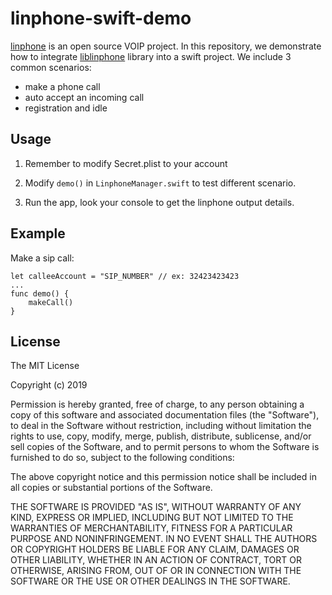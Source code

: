 # linphone-swift-demo

[linphone](https://www.linphone.org/) is an open source VOIP project. In this repository, we demonstrate how to integrate [liblinphone](http://www.linphone.org/technical-corner/liblinphone/overview) library into a swift project. We include 3 common scenarios:

- make a phone call
- auto accept an incoming call
- registration and idle 

## Usage

1. Remember to modify Secret.plist to your account

2. Modify `demo()` in `LinphoneManager.swift` to test different scenario. 
        
3. Run the app, look your console to get the linphone output details.

## Example 

Make a sip call:

    let calleeAccount = "SIP_NUMBER" // ex: 32423423423
    ...
    func demo() {
        makeCall()
    }   
         
## License

The MIT License

Copyright (c) 2019

Permission is hereby granted, free of charge, to any person obtaining a copy
of this software and associated documentation files (the "Software"), to deal
in the Software without restriction, including without limitation the rights
to use, copy, modify, merge, publish, distribute, sublicense, and/or sell
copies of the Software, and to permit persons to whom the Software is
furnished to do so, subject to the following conditions:

The above copyright notice and this permission notice shall be included in
all copies or substantial portions of the Software.

THE SOFTWARE IS PROVIDED "AS IS", WITHOUT WARRANTY OF ANY KIND, EXPRESS OR
IMPLIED, INCLUDING BUT NOT LIMITED TO THE WARRANTIES OF MERCHANTABILITY,
FITNESS FOR A PARTICULAR PURPOSE AND NONINFRINGEMENT. IN NO EVENT SHALL THE
AUTHORS OR COPYRIGHT HOLDERS BE LIABLE FOR ANY CLAIM, DAMAGES OR OTHER
LIABILITY, WHETHER IN AN ACTION OF CONTRACT, TORT OR OTHERWISE, ARISING FROM,
OUT OF OR IN CONNECTION WITH THE SOFTWARE OR THE USE OR OTHER DEALINGS IN
THE SOFTWARE.
